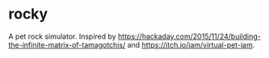 # rocky

A pet rock simulator. Inspired by https://hackaday.com/2015/11/24/building-the-infinite-matrix-of-tamagotchis/ and https://itch.io/jam/virtual-pet-jam.
